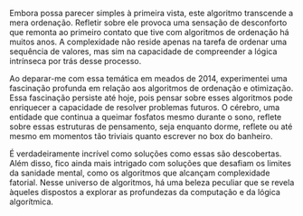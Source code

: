 Embora possa parecer simples à primeira vista, este algoritmo transcende a mera ordenação. Refletir sobre ele provoca uma sensação de desconforto que remonta ao primeiro contato que tive com algoritmos de ordenação há muitos anos. A complexidade não reside apenas na tarefa de ordenar uma sequência de valores, mas sim na capacidade de compreender a lógica intrínseca por trás desse processo.

Ao deparar-me com essa temática em meados de 2014, experimentei uma fascinação profunda em relação aos algoritmos de ordenação e otimização. Essa fascinação persiste até hoje, pois pensar sobre esses algoritmos pode enriquecer a capacidade de resolver problemas futuros. O cérebro, uma entidade que continua a queimar fosfatos mesmo durante o sono, reflete sobre essas estruturas de pensamento, seja enquanto dorme, reflete ou até mesmo em momentos tão triviais quanto escrever no box do banheiro.

É verdadeiramente incrível como soluções como essas são descobertas. Além disso, fico ainda mais intrigado com soluções que desafiam os limites da sanidade mental, como os algoritmos que alcançam complexidade fatorial. Nesse universo de algoritmos, há uma beleza peculiar que se revela àqueles dispostos a explorar as profundezas da computação e da lógica algorítmica.